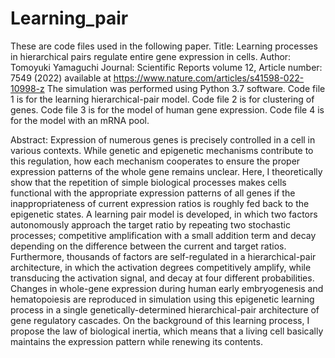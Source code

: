 # Learning_pair
These are code files used in the following paper. 
Title: Learning processes in hierarchical pairs regulate entire gene expression in cells. 
Author: Tomoyuki Yamaguchi 
Journal: Scientific Reports volume 12, Article number: 7549 (2022) 
available at https://www.nature.com/articles/s41598-022-10998-z 
The simulation was performed using Python 3.7 software. 
Code file 1 is for the learning hierarchical-pair model. 
Code file 2 is for clustering of genes. 
Code file 3 is for the model of human gene expression. 
Code file 4 is for the model with an mRNA pool.

Abstract: Expression of numerous genes is precisely controlled in a cell in various contexts. While genetic and epigenetic mechanisms contribute to this regulation, how each mechanism cooperates to ensure the proper expression patterns of the whole gene remains unclear. Here, I theoretically show that the repetition of simple biological processes makes cells functional with the appropriate expression patterns of all genes if the inappropriateness of current expression ratios is roughly fed back to the epigenetic states. A learning pair model is developed, in which two factors autonomously approach the target ratio by repeating two stochastic processes; competitive amplification with a small addition term and decay depending on the difference between the current and target ratios. Furthermore, thousands of factors are self-regulated in a hierarchical-pair architecture, in which the activation degrees competitively amplify, while transducing the activation signal, and decay at four different probabilities. Changes in whole-gene expression during human early embryogenesis and hematopoiesis are reproduced in simulation using this epigenetic learning process in a single genetically-determined hierarchical-pair architecture of gene regulatory cascades. On the background of this learning process, I propose the law of biological inertia, which means that a living cell basically maintains the expression pattern while renewing its contents.

